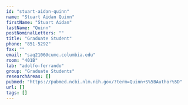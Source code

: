 ```yaml
---
id: "stuart-aidan-quinn"
name: "Stuart Aidan Quinn"
firstName: "Stuart Aidan"
lastName: "Quinn"
postNominalLetters: ""
title: "Graduate Student"
phone: "851-5292"
fax: ""
email: "saq2106@cumc.columbia.edu"
room: "401B"
lab: "adolfo-ferrando"
group: "Graduate Students"
researchAreas: []
pubmed: "https://pubmed.ncbi.nlm.nih.gov/?term=Quinn+S%5BAuthor%5D"
url: []
tags: []
---
```

